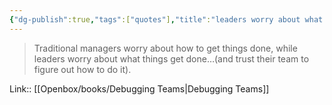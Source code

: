 ```yaml
---
{"dg-publish":true,"tags":["quotes"],"title":"leaders worry about what things get done","date":"2022-08-29T21:49:58+03:00","modified_at":"2024-10-03T10:27:38+03:00","aliases":"leaders worry about what things get done","dg-path":"/quotes/202208292149.md","permalink":"/quotes/202208292149/","dgPassFrontmatter":true}
---
```



> Traditional managers worry about how to get things done, while leaders worry about what things get done…(and trust their team to figure out how to do it).

Link:: [[Openbox/books/Debugging Teams|Debugging Teams]]
